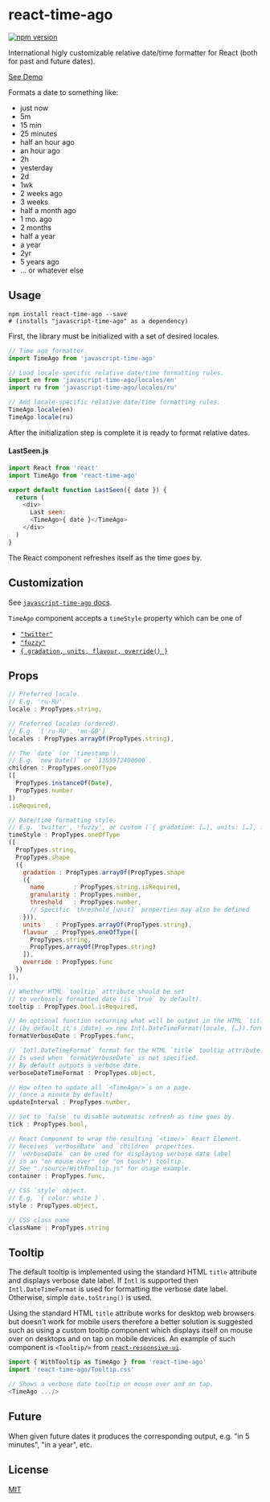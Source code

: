 # react-time-ago

[![npm version](https://img.shields.io/npm/v/react-time-ago.svg?style=flat-square)](https://www.npmjs.com/package/react-time-ago)

International higly customizable relative date/time formatter for React (both for past and future dates).

[See Demo](https://catamphetamine.github.io/react-time-ago/)

Formats a date to something like:

  * just now
  * 5m
  * 15 min
  * 25 minutes
  * half an hour ago
  * an hour ago
  * 2h
  * yesterday
  * 2d
  * 1wk
  * 2 weeks ago
  * 3 weeks
  * half a month ago
  * 1 mo. ago
  * 2 months
  * half a year
  * a year
  * 2yr
  * 5 years ago
  * … or whatever else

## Usage

```
npm install react-time-ago --save
# (installs "javascript-time-ago" as a dependency)
```

First, the library must be initialized with a set of desired locales.

```js
// Time ago formatter.
import TimeAgo from 'javascript-time-ago'

// Load locale-specific relative date/time formatting rules.
import en from 'javascript-time-ago/locales/en'
import ru from 'javascript-time-ago/locales/ru'

// Add locale-specific relative date/time formatting rules.
TimeAgo.locale(en)
TimeAgo.locale(ru)
```

After the initialization step is complete it is ready to format relative dates.

#### LastSeen.js

```js
import React from 'react'
import TimeAgo from 'react-time-ago'

export default function LastSeen({ date }) {
  return (
    <div>
      Last seen:
      <TimeAgo>{ date }</TimeAgo>
    </div>
  )
}
```

The React component refreshes itself as the time goes by.

## Customization

See [`javascript-time-ago` docs](https://github.com/catamphetamine/javascript-time-ago#advanced).

`TimeAgo` component accepts a `timeStyle` property which can be one of

  * [`"twitter"`](https://github.com/catamphetamine/javascript-time-ago#twitter-style)
  * [`"fuzzy"`](https://github.com/catamphetamine/javascript-time-ago#fuzzy-style)
  * [`{ gradation, units, flavour, override() }`](https://github.com/catamphetamine/javascript-time-ago#customization)

## Props

```js
// Preferred locale.
// E.g. 'ru-RU'.
locale : PropTypes.string,

// Preferred locales (ordered).
// E.g. `['ru-RU', 'en-GB']`.
locales : PropTypes.arrayOf(PropTypes.string),

// The `date` (or `timestamp`).
// E.g. `new Date()` or `1355972400000`.
children : PropTypes.oneOfType
([
  PropTypes.instanceOf(Date),
  PropTypes.number
])
.isRequired,

// Date/time formatting style.
// E.g. 'twitter', 'fuzzy', or custom (`{ gradation: […], units: […], flavour: 'long', override: function }`)
timeStyle : PropTypes.oneOfType
([
  PropTypes.string,
  PropTypes.shape
  ({
    gradation : PropTypes.arrayOf(PropTypes.shape
    ({
      name        : PropTypes.string.isRequired,
      granularity : PropTypes.number,
      threshold   : PropTypes.number,
      // Specific `threshold_[unit]` properties may also be defined
    })),
    units    : PropTypes.arrayOf(PropTypes.string),
    flavour  : PropTypes.oneOfType([
      PropTypes.string,
      PropTypes.arrayOf(PropTypes.string)
    ]),
    override : PropTypes.func
  })
]),

// Whether HTML `tooltip` attribute should be set
// to verbosely formatted date (is `true` by default).
tooltip : PropTypes.bool.isRequired,

// An optional function returning what will be output in the HTML `title` tooltip attribute.
// (by default it's (date) => new Intl.DateTimeFormat(locale, {…}).format(date))
formatVerboseDate : PropTypes.func,

// `Intl.DateTimeFormat` format for the HTML `title` tooltip attribute.
// Is used when `formatVerboseDate` is not specified.
// By default outputs a verbose date.
verboseDateTimeFormat : PropTypes.object,

// How often to update all `<TimeAgo/>`s on a page.
// (once a minute by default)
updateInterval : PropTypes.number,

// Set to `false` to disable automatic refresh as time goes by.
tick : PropTypes.bool,

// React Component to wrap the resulting `<time/>` React Element.
// Receives `verboseDate` and `children` properties.
// `verboseDate` can be used for displaying verbose date label
// in an "on mouse over" (or "on touch") tooltip.
// See "./source/WithTooltip.js" for usage example.
container : PropTypes.func,

// CSS `style` object.
// E.g. `{ color: white }`.
style : PropTypes.object,

// CSS class name
className : PropTypes.string
```

## Tooltip

The default tooltip is implemented using the standard HTML `title` attribute and displays verbose date label. If `Intl` is supported then `Intl.DateTimeFormat` is used for formatting the verbose date label. Otherwise, simple `date.toString()` is used.

Using the standard HTML `title` attribute works for desktop web browsers but doesn't work for mobile users therefore a better solution is suggested such as using a custom tooltip component which displays itself on mouse over on desktops and on tap on mobile devices. An example of such component is `<Tooltip/>` from [`react-responsive-ui`](https://catamphetamine.github.io/react-responsive-ui/#tooltip).

```js
import { WithTooltip as TimeAgo } from 'react-time-ago'
import 'react-time-ago/Tooltip.css'

// Shows a verbose date tooltip on mouse over and on tap.
<TimeAgo .../>
```

## Future

When given future dates it produces the corresponding output, e.g. "in 5 minutes", "in a year", etc.

## License

[MIT](LICENSE)